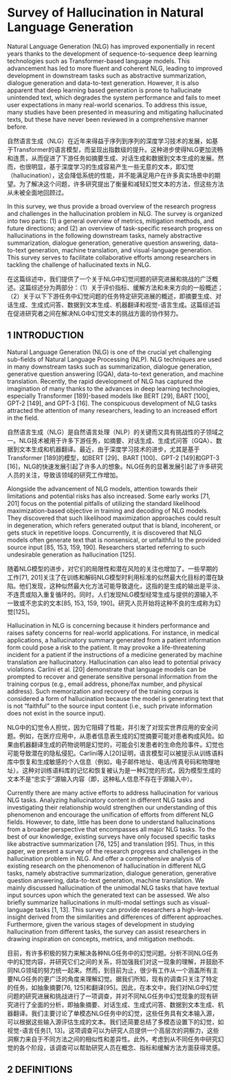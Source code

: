 # Survey of Hallucination in Natural Language Generation

Natural Language Generation (NLG) has improved exponentially in recent years thanks to the development of sequence-to-sequence deep learning technologies such as Transformer-based language models. This advancement has led to more fluent and coherent NLG, leading to improved development in downstream tasks such as abstractive summarization, dialogue generation and data-to-text generation. However, it is also apparent that deep learning based generation is prone to hallucinate unintended text, which degrades the system performance and fails to meet user expectations in many real-world scenarios. To address this issue, many studies have been presented in measuring and mitigating hallucinated texts, but these have never been reviewed in a comprehensive manner before.

自然语言生成（NLG）在近年来得益于序列到序列的深度学习技术的发展，如基于Transformer的语言模型，而呈现出指数级的提升。这种进步使得NLG更加流畅和连贯，从而促进了下游任务如摘要生成、对话生成和数据到文本生成的发展。然而，也很明显，基于深度学习的生成容易产生一些无意的文本，即幻觉（hallucination），这会降低系统的性能，并不能满足用户在许多真实场景中的期望。为了解决这个问题，许多研究提出了衡量和减轻幻觉文本的方法，但这些方法从未被全面地回顾过。

In this survey, we thus provide a broad overview of the research progress and challenges in the hallucination problem in NLG. The survey is organized into two parts: (1) a general overview of metrics, mitigation methods, and future directions; and (2) an overview of task-specific research progress on hallucinations in the following downstream tasks, namely abstractive summarization, dialogue generation, generative question answering, data-to-text generation, machine translation, and visual-language generation. This survey serves to facilitate collaborative efforts among researchers in tackling the challenge of hallucinated texts in NLG.

在这篇综述中，我们提供了一个关于NLG中幻觉问题的研究进展和挑战的广泛概述。这篇综述分为两部分：（1）关于评价指标、缓解方法和未来方向的一般概述；（2）关于以下下游任务中幻觉问题的任务特定研究进展的概述，即摘要生成、对话生成、生成式问答、数据到文本生成、机器翻译和视觉-语言生成。这篇综述旨在促进研究者之间在解决NLG中幻觉文本的挑战方面的协作努力。

## 1 INTRODUCTION

Natural Language Generation (NLG) is one of the crucial yet challenging sub-fields of Natural Language Processing (NLP). NLG techniques are used in many downstream tasks such as summarization, dialogue generation, generative question answering (GQA), data-to-text generation, and machine translation. Recently, the rapid development of NLG has captured the imagination of many thanks to the advances in deep learning technologies, especially Transformer [189]-based models like BERT [29], BART [100], GPT-2 [149], and GPT-3 [16]. The conspicuous development of NLG tasks attracted the attention of many researchers, leading to an increased effort in the field.

自然语言生成（NLG）是自然语言处理（NLP）的关键而又具有挑战性的子领域之一。NLG技术被用于许多下游任务，如摘要、对话生成、生成式问答（GQA）、数据到文本生成和机器翻译。最近，由于深度学习技术的进步，尤其是基于Transformer [189]的模型，如BERT [29]、BART [100]、GPT-2 [149]和GPT-3 [16]，NLG的快速发展引起了许多人的想象。NLG任务的显著发展引起了许多研究人员的关注，导致该领域的研究工作增加。

Alongside the advancement of NLG models, attention towards their limitations and potential risks has also increased. Some early works [71, 201] focus on the potential pitfalls of utilizing the standard likelihood maximization-based objective in training and decoding of NLG models. They discovered that such likelihood maximization approaches could result in degeneration, which refers generated output that is bland, incoherent, or gets stuck in repetitive loops. Concurrently, it is discovered that NLG models often generate text that is nonsensical, or unfaithful to the provided source input [85, 153, 159, 190]. Researchers started referring to such undesirable generation as hallucination [125].

随着NLG模型的进步，对它们的局限性和潜在风险的关注也增加了。一些早期的工作[71, 201]关注了在训练和解码NLG模型时利用标准的似然最大化目标的潜在缺陷。他们发现，这种似然最大化方法可能导致退化，这指的是生成的输出是平淡、不连贯或陷入重复循环的。同时，人们发现NLG模型经常生成与提供的源输入不一致或不忠实的文本[85, 153, 159, 190]。研究人员开始将这种不良的生成称为幻觉[125]。

Hallucination in NLG is concerning because it hinders performance and raises safety concerns for real-world applications. For instance, in medical applications, a hallucinatory summary generated from a patient information form could pose a risk to the patient. It may provoke a life-threatening incident for a patient if the instructions of a medicine generated by machine translation are hallucinatory. Hallucination can also lead to potential privacy violations. Carlini et al. [20] demonstrate that language models can be prompted to recover and generate sensitive personal information from the training corpus (e.g., email address, phone/fax number, and physical address). Such memorization and recovery of the training corpus is considered a form of hallucination because the model is generating text that is not “faithful” to the source input content (i.e., such private information does not exist in the source input).

NLG中的幻觉令人担忧，因为它阻碍了性能，并引发了对现实世界应用的安全问题。例如，在医疗应用中，从患者信息表生成的幻觉摘要可能对患者构成风险。如果由机器翻译生成的药物说明是幻觉的，可能会引发患者的生命危险事件。幻觉也可能导致潜在的隐私侵犯。Carlini等人[20]证明，语言模型可以被提示从训练语料库中恢复和生成敏感的个人信息（例如，电子邮件地址、电话/传真号码和物理地址）。这种对训练语料库的记忆和恢复被认为是一种幻觉的形式，因为模型生成的文本不是“忠实于”源输入内容（即，这种私人信息不存在于源输入中）。

Currently there are many active efforts to address hallucination for various NLG tasks. Analyzing hallucinatory content in different NLG tasks and investigating their relationship would strengthen our understanding of this phenomenon and encourage the unification of efforts from different NLG fields. However, to date, little has been done to understand hallucinations from a broader perspective that encompasses all major NLG tasks. To the best of our knowledge, existing surveys have only focused specific tasks like abstractive summarization [76, 125] and translation [95]. Thus, in this paper, we present a survey of the research progress and challenges in the hallucination problem in NLG. And offer a comprehensive analysis of existing research on the phenomenon of hallucination in different NLG tasks, namely abstractive summarization, dialogue generation, generative question answering, data-to-text generation, machine translation. We mainly discussed hallucination of the unimodal NLG tasks that have textual input sources upon which the generated text can be assessed. We also briefly summarize hallucinations in multi-modal settings such as visual-language tasks [1, 13]. This survey can provide researchers a high-level insight derived from the similarities and differences of different approaches. Furthermore, given the various stages of development in studying hallucination from different tasks, the survey can assist researchers in drawing inspiration on concepts, metrics, and mitigation methods.

目前，有许多积极的努力来解决各种NLG任务中的幻觉问题。分析不同NLG任务中的幻觉内容，并研究它们之间的关系，将加强我们对这一现象的理解，并鼓励不同NLG领域的努力统一起来。然而，到目前为止，很少有工作从一个涵盖所有主要NLG任务的更广泛的角度来理解幻觉。据我们所知，现有的调查只关注了特定的任务，如抽象摘要[76, 125]和翻译[95]。因此，在本文中，我们对NLG中幻觉问题的研究进展和挑战进行了一项调查，并对不同NLG任务中幻觉现象的现有研究进行了全面的分析，即抽象摘要、对话生成、生成式问答、数据到文本生成、机器翻译。我们主要讨论了单模态NLG任务中的幻觉，这些任务具有文本输入源，可以根据这些输入源评估生成的文本。我们还简要总结了多模态设置下的幻觉，如视觉-语言任务[1, 13]。这项调查可以为研究人员提供一个高层次的洞察力，这些洞察力来自于不同方法之间的相似性和差异性。此外，考虑到从不同任务中研究幻觉的各个阶段，该调查可以帮助研究人员在概念、指标和缓解方法方面获得灵感。 

## 2 DEFINITIONS


